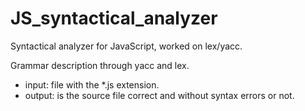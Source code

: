 # JS_syntactical_analyzer
Syntactical analyzer for JavaScript, worked on lex/yacc.

Grammar description through yacc and lex.

- input: file with the *.js extension.
- output: is the source file correct and without syntax errors or not.
